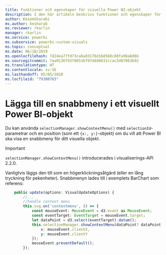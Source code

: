 ```yaml
---
title: Funktioner och egenskaper för visuella Power BI-objekt
description: I den här artikeln beskrivs funktioner och egenskaper för visuella Power BI-objekt.
author: KesemSharabi
ms.author: kesharab
ms.reviewer: rkarlin
manager: rkarlin
ms.service: powerbi
ms.subservice: powerbi-custom-visuals
ms.topic: conceptual
ms.date: 06/18/2019
ms.openlocfilehash: 7d24ea77fd73ca6a83176d1b8560c88fa98a8d6b
ms.sourcegitcommit: 7aa0136f93f88516f97ddd8031ccac5d07863b92
ms.translationtype: HT
ms.contentlocale: sv-SE
ms.lasthandoff: 05/05/2020
ms.locfileid: "79380765"
---
```

# <a name="add-context-menu-to-power-bi-visual"></a>Lägga till en snabbmeny i ett visuellt Power BI-objekt

Du kan använda `selectionManager.showContextMenu()` med `selectionId`-parametrar och en position (som ett `{x:, y:}`-objekt) om du vill att Power BI ska visa en snabbmeny för ditt visuella objekt.

> [!IMPORTANT]
> `selectionManager.showContextMenu()` introducerades i visualiserings-API 2.2.0.

Vanligtvis läggs den till som en högerklickningsåtgärd (eller en lång tryckning för pekenheter). Snabbmenyn lades till i exemplets BarChart som referens:

```typescript
    public update(options: VisualUpdateOptions) {
        //...
        //handle context menu
        this.svg.on('contextmenu', () => {
            const mouseEvent: MouseEvent = d3.event as MouseEvent;
            const eventTarget: EventTarget = mouseEvent.target;
            let dataPoint = d3.select(eventTarget).datum();
            this.selectionManager.showContextMenu(dataPoint? dataPoint.selectionId : {}, {
                x: mouseEvent.clientX,
                y: mouseEvent.clientY
            });
            mouseEvent.preventDefault();
        });
```
